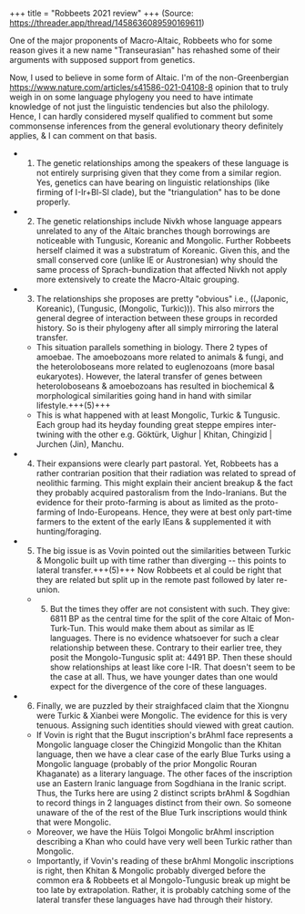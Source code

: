 +++
title = "Robbeets 2021 review"
+++
(Source: https://threader.app/thread/1458636089590169611)

One of the major proponents of Macro-Altaic, Robbeets who for some reason gives it a new name "Transeurasian" has rehashed some of their arguments with supposed support from genetics. 

Now, I used to believe in some form of Altaic. I'm of the non-Greenbergian https://www.nature.com/articles/s41586-021-04108-8 opinion that to truly weigh in on some language phylogeny you need to have intimate knowledge of not just the linguistic tendencies but also the philology. Hence, I can hardly considered myself qualified to comment but some commonsense inferences from the general evolutionary theory definitely applies, & I can comment on that basis. 

- 1. The genetic relationships among the speakers of these language is not entirely surprising given that they come from a similar region. Yes, genetics can have bearing on linguistic relationships (like firming of I-Ir+Bl-Sl clade), but the "triangulation" has to be done properly. 
- 2. The genetic relationships include Nivkh whose language appears unrelated to any of the Altaic branches though borrowings are noticeable with Tungusic, Koreanic and Mongolic. Further Robbeets herself claimed it was a substratum of Koreanic. Given this, and the small conserved core (unlike IE or Austronesian) why should the same process of Sprach-bundization that affected Nivkh not apply more extensively to create the Macro-Altaic grouping. 
- 3. The relationships she proposes are pretty "obvious" i.e., ((Japonic, Koreanic), (Tungusic, (Mongolic, Turkic))). This also mirrors the general degree of interaction between these groups in recorded history. So is their phylogeny after all simply mirroring the lateral transfer. 
  - This situation parallels something in biology. There 2 types of amoebae. The amoebozoans more related to animals & fungi, and the heteroloboseans more related to euglenozoans (more basal eukaryotes). However, the lateral transfer of genes between heteroloboseans & amoebozoans has resulted in biochemical & morphological similarities going hand in hand with similar lifestyle.+++(5)+++ 
  - This is what happened with at least Mongolic, Turkic & Tungusic. Each group had its heyday founding great steppe empires inter-twining with the other e.g. Göktürk, Uighur | Khitan, Chingizid | Jurchen (Jin), Manchu. 
- 4. Their expansions were clearly part pastoral. Yet, Robbeets has a rather contrarian position that their radiation was related to spread of neolithic farming. This might explain their ancient breakup & the fact they probably acquired pastoralism from the Indo-Iranians. But the evidence for their proto-farming is about as limited as the proto-farming of Indo-Europeans. Hence, they were at best only part-time farmers to the extent of the early IEans & supplemented it with hunting/foraging. 
- 5. The big issue is as Vovin pointed out the similarities between Turkic & Mongolic built up with time rather than diverging -- this points to lateral transfer.+++(5)+++ Now Robbeets et al could be right that they are related but split up in the remote past followed by later re-union. 
  - 5. But the times they offer are not consistent with such. They give: 6811 BP as the central time for the split of the core Altaic of Mon-Turk-Tun. This would make them about as similar as IE languages. There is no evidence whatsoever for such a clear relationship between these. Contrary to their earlier tree, they posit the Mongolo-Tungusic split at: 4491 BP. Then these should show relationships at least like core I-IR. That doesn't seem to be the case at all. Thus, we have younger dates than one would expect for the divergence of the core of these languages.
- 6. Finally, we are puzzled by their straighfaced claim that the Xiongnu were Turkic & Xianbei were Mongolic. The evidence for this is very tenuous. Assigning such identities should viewed with great caution. 
  - If Vovin is right that the Bugut inscription's brAhmI face represents a Mongolic language closer the Chingizid Mongolic than the Khitan language, then we have a clear case of the early Blue Turks using a Mongolic language (probably of the prior Mongolic Rouran Khaganate) as a literary language. The other faces of the inscription use an Eastern Iranic language from Sogdhiana in the Iranic script. Thus, the Turks here are using 2 distinct scripts brAhmI & Sogdhian to record things in 2 languages distinct from their own. So someone unaware of the of the rest of the Blue Turk inscriptions would think that were Mongolic. 
  - Moreover, we have the Hüis Tolgoi Mongolic brAhmI inscription describing a Khan who could have very well been Turkic rather than Mongolic. 
  - Importantly, if Vovin's reading of these brAhmI Mongolic inscriptions is right, then Khitan & Mongolic probably diverged before the common era & Robbeets et al Mongolo-Tungusic break up might be too late by extrapolation. Rather, it is probably catching some of the lateral transfer these languages have had through their history.